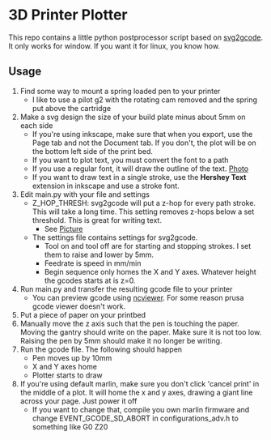 # 3D Printer Plotter
This repo contains a little python postprocessor script based on [svg2gcode](https://github.com/sameer/svg2gcode).
It only works for window. If you want it for linux, you know how.

## Usage

 1. Find some way to mount a spring loaded pen to your printer
	 - I like to use a pilot g2 with the rotating cam removed and the spring put above the cartridge
 2. Make a svg design the size of your build plate minus about 5mm on each side
	 - If you're using inkscape, make sure that when you export, use the Page tab and not the Document tab. If you don't, the plot will be on the bottom left side of the print bed.
	 - If you want to plot text, you must convert the font to a path
	 - If you use a regular font, it will draw the outline of the text. [Photo](/pics/1000004072.jpg)
	 - If you want to draw text in a single stroke, use the **Hershey Text** extension in inkscape and use a stroke font.
 3. Edit main.py with your file and settings
	 - Z_HOP_THRESH: svg2gcode will put a z-hop for every path stroke. This will take a long time. This setting removes z-hops below a set threshold. This is great for writing text.
       - See [Picture](/pics/1000004074.jpg)
	 - The settings file contains settings for svg2gcode.
		 - Tool on and tool off are for starting and stopping strokes. I set them to raise and lower by 5mm.
		 - Feedrate is speed in mm/min
		 - Begin sequence only homes the X and Y axes. Whatever height the gcodes starts at is z=0.
 4. Run main.py and transfer the resulting gcode file to your printer
	 - You can preview gcode using [ncviewer](https://ncviewer.com/). For some reason prusa gcode viewer doesn't work.
 5. Put a piece of paper on your printbed
 6. Manually move the z axis such that the pen is touching the paper. Moving the gantry should write on the paper. Make sure it is not too low. Raising the pen by 5mm should make it no longer be writing.
 7. Run the gcode file. The following should happen
	 - Pen moves up by 10mm
	 - X and Y axes home
	 - Plotter starts to draw
 8. If you're using default marlin, make sure you don't click 'cancel print' in the middle of a plot. It will home the x and y axes, drawing a giant line across your page. Just power it off
	 - If you want to change that, compile you own marlin firmware and change EVENT_GCODE_SD_ABORT in configurations_adv.h to something like G0 Z20
